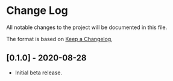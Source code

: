 # Change Log

All notable changes to the project will be documented in this file.

The format is based on [Keep a Changelog](https://keepachangelog.com/en/1.0.0/),

## [0.1.0] - 2020-08-28
- Initial beta release.